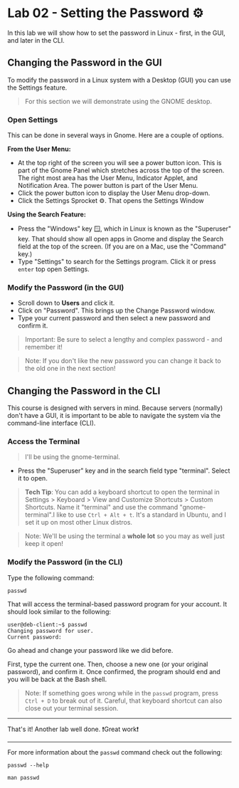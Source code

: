 # Lab 02 - Setting the Password ⚙️

In this lab we will show how to set the password in Linux - first, in the GUI, and later in the CLI.

## Changing the Password in the GUI

To modify the password in a Linux system with a Desktop (GUI) you can use the Settings feature.

> For this section we will demonstrate using the GNOME desktop.

### Open Settings

This can be done in several ways in Gnome. Here are a couple of options.

**From the User Menu:**

- At the top right of the screen you will see a power button icon. This is part of the Gnome Panel which stretches across the top of the screen. The right most area has the User Menu, Indicator Applet, and Notification Area. The power button is part of the User Menu.
- Click the power button icon to display the User Menu drop-down.
- Click the Settings Sprocket ⚙️. That opens the Settings Window

**Using the Search Feature:**

- Press the "Windows" key 🪟, which in Linux is known as the "Superuser" key. That should show all open apps in Gnome and display the Search field at the top of the screen. (If you are on a Mac, use the "Command" key.)
- Type "Settings" to search for the Settings program. Click it or press `enter` top open Settings.

### Modify the Password (in the GUI)

- Scroll down to **Users** and click it.  
- Click on "Password". This brings up the Change Password window.
- Type your current password and then select a new password and confirm it.

> Important: Be sure to select a lengthy and complex password - and remember it!

> Note: If you don't like the new password you can change it back to the old one in the next section!

## Changing the Password in the CLI

This course is designed with servers in mind. Because servers (normally) don't have a GUI, it is important to be able to navigate the system via the command-line interface (CLI).

### Access the Terminal

> I'll be using the gnome-terminal.

- Press the "Superuser" key and in the search field type "terminal". Select it to open.

> **Tech Tip**: You can add a keyboard shortcut to open the terminal in Settings > Keyboard > View and Customize Shortcuts > Custom Shortcuts. Name it "terminal" and use the command "gnome-terminal".I like to use `Ctrl + Alt + t`. It's a standard in Ubuntu, and I set it up on most other Linux distros.

> Note: We'll be using the terminal a **whole lot** so you may as well just keep it open!

### Modify the Password (in the CLI)

Type the following command:

`passwd`

That will access the terminal-based password program for your account. It should look similar to the following:

```console
user@deb-client:~$ passwd
Changing password for user.
Current password: 
```

Go ahead and change your password like we did before.

First, type the current one. Then, choose a new one (or your original password), and confirm it. Once confirmed, the program should end and you will be back at the Bash shell.

> Note: If something goes wrong while in the `passwd` program, press `Ctrl + D` to break out of it. Careful, that keyboard shortcut can also close out your terminal session.

---

That's it! Another lab well done. ❗Great work❗

---

For more information about the `passwd` command check out the following:

`passwd --help`

`man passwd`
